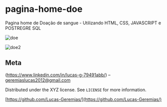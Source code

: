# pagina-home-doe



Pagina home de Doação de sangue - Utilizando HTML, CSS, JAVASCRIPT e POSTREGRE SQL



![doe](https://user-images.githubusercontent.com/44319767/85051310-bb4a9400-b16d-11ea-9d26-9bdfac9dc848.PNG)

![doe2](https://user-images.githubusercontent.com/44319767/85051132-7de60680-b16d-11ea-8f7f-20a91e50964e.PNG)


## Meta


(https://www.linkedin.com/in/lucas-g-79491abb/) – geremiaslucas2012@gmail.com


Distributed under the XYZ license. See ``LICENSE`` for more information.

[https://github.com/Lucas-Geremias/](https://github.com/Lucas-Geremias/)

